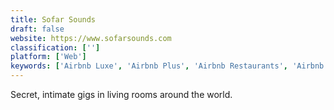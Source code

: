 ```yaml
---
title: Sofar Sounds
draft: false 
website: https://www.sofarsounds.com
classification: ['']
platform: ['Web']
keywords: ['Airbnb Luxe', 'Airbnb Plus', 'Airbnb Restaurants', 'Airbnb Stories', 'Airbnb for Events', 'Carrd', 'Concert Playlists', 'Festlove', 'Jukely', 'Krugo', 'Music Plug', 'Muzbnb', 'Rad Plaid', 'Sheet 2 Site', 'Sheety', 'Spot Caller', 'TickPick', 'Up All Night']
---
```

Secret, intimate gigs in living rooms around the world.